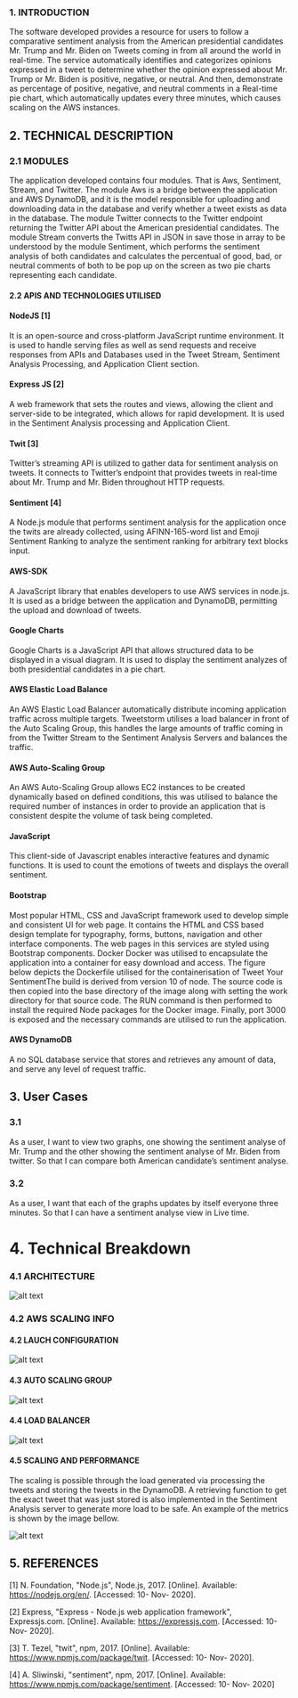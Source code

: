 
### 1.	INTRODUCTION

The software developed provides a resource for users to follow a comparative sentiment analysis from the American presidential candidates Mr. Trump and Mr. Biden on Tweets coming in from all around the world in real-time. The service automatically identifies and categorizes opinions expressed in a tweet to determine whether the opinion expressed about Mr. Trump or Mr. Biden is positive, negative, or neutral. And then, demonstrate as percentage of positive, negative, and neutral comments in a Real-time pie chart, which automatically updates every three minutes, which causes scaling on the AWS instances.

## 2.	TECHNICAL DESCRIPTION

### 2.1	MODULES

The application developed contains four modules. That is Aws, Sentiment, Stream, and Twitter. The module Aws is a bridge between the application and AWS DynamoDB, and it is the model responsible for uploading and downloading data in the database and verify whether a tweet exists as data in the database. The module Twitter connects to the Twitter endpoint returning the Twitter API about the American presidential candidates. The module Stream converts the Twitts API in JSON in save those in array to be understood by the module Sentiment, which performs the sentiment analysis of both candidates and calculates the percentual of good, bad, or neutral comments of both to be pop up on the screen as two pie charts representing each candidate.

#### 2.2	APIS AND TECHNOLOGIES UTILISED

#### NodeJS [1]
It is an open-source and cross-platform JavaScript runtime environment. It is used to handle serving files as well as send requests and receive responses from APIs and Databases used in the Tweet Stream, Sentiment Analysis Processing, and Application Client section.

#### Express JS [2]
A web framework that sets the routes and views, allowing the client and server-side to be integrated, which allows for rapid development. It is used in the Sentiment Analysis processing and Application Client.

#### Twit [3]

Twitter’s streaming API is utilized to gather data for sentiment analysis on tweets. It connects to Twitter’s endpoint that provides tweets in real-time about Mr. Trump and Mr. Biden throughout HTTP requests.

#### Sentiment [4]

A Node.js module that performs sentiment analysis for the application once the twits are already collected, using AFINN-165-word list and Emoji Sentiment Ranking to analyze the sentiment ranking for arbitrary text blocks input.

#### AWS-SDK

A JavaScript library that enables developers to use AWS services in node.js. It is used as a bridge between the application and DynamoDB, permitting the upload and download of tweets.

#### Google Charts

Google Charts is a JavaScript API that allows structured data to be displayed in a visual diagram. It is used to display the sentiment analyzes of both presidential candidates in a pie chart.

#### AWS Elastic Load Balance

An AWS Elastic Load Balancer automatically distribute incoming application traffic across multiple targets. Tweetstorm utilises a load balancer in front of the Auto Scaling Group, this handles the large amounts of traffic coming in from the Twitter Stream to the Sentiment Analysis Servers and balances the traffic.

#### AWS Auto-Scaling Group

An AWS Auto-Scaling Group allows EC2 instances to be created dynamically based on defined conditions, this was utilised to balance the required number of instances in order to provide an application that is consistent despite the volume of task being completed.

#### JavaScript

This client-side of Javascript enables interactive features and dynamic functions. It
is used to count the emotions of tweets and displays the overall sentiment.

#### Bootstrap

Most popular HTML, CSS and JavaScript framework used to develop simple and
consistent UI for web page. It contains the HTML and CSS based design template
for typography, forms, buttons, navigation and other interface components. The
web pages in this services are styled using Bootstrap components.
Docker
Docker was utilised to encapsulate the application into a container for easy download and access.
The figure below depicts the Dockerfile utilised for the containerisation of Tweet Your SentimentThe
build is derived from version 10 of node. The source code is then copied into the base directory of
the image along with setting the work directory for that source code. The RUN command is then
performed to install the required Node packages for the Docker image. Finally, port 3000 is exposed
and the necessary commands are utilised to run the application.

#### AWS DynamoDB

A no SQL database service that stores and retrieves any amount of data, and serve any level of request traffic.

## 3.	User Cases

### 3.1

As a user, I want to view two graphs, one showing the sentiment analyse of Mr. Trump and the other showing the sentiment analyse of Mr. Biden from twitter. So that I can compare both American candidate’s sentiment analyse.

### 3.2

As a user, I want that each of the graphs updates by itself everyone three minutes. So that I can have a sentiment analyse view in Live time.

# 4.	Technical Breakdown

### 4.1	ARCHITECTURE

![alt text](<./bin/images/architecture.jpg>)

### 4.2	AWS SCALING INFO

#### 4.2	LAUCH CONFIGURATION

![alt text](<./bin/images/launchConfiguration.jpg>)

#### 4.3	AUTO SCALING GROUP

![alt text](<./bin/images/autoScalingGroup.jpg>)

#### 4.4	LOAD BALANCER
![alt text](<./bin/images/loadBalancer.jpg>)

#### 4.5	SCALING AND PERFORMANCE

The scaling is possible through the load generated via processing the tweets and storing the tweets in the DynamoDB. A retrieving function to get the exact tweet that was just stored is also implemented in the Sentiment Analysis server to generate more load to be safe. An example of the metrics is shown by the image bellow.

![alt text](<./bin/images/scaling.jpg>)


## 5.	REFERENCES

[1] N. Foundation, "Node.js", Node.js, 2017. 
[Online]. Available: https://nodejs.org/en/. [Accessed: 10- Nov- 2020]. 

[2] Express, "Express - Node.js web application framework", Expressjs.com. 
[Online]. Available: https://expressjs.com. [Accessed: 10- Nov- 2020]. 


[3] T. Tezel, "twit", npm, 2017. 
[Online]. Available: https://www.npmjs.com/package/twit. [Accessed: 10- Nov- 2020].

[4] A. Sliwinski, "sentiment", npm, 2017. 
[Online]. Available: https://www.npmjs.com/package/sentiment. [Accessed: 10- Nov- 2020]

